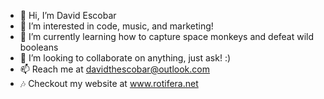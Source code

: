 - 👋 Hi, I’m David Escobar
- 👀 I’m interested in code, music, and marketing!
- 🌱 I’m currently learning how to capture space monkeys and defeat wild booleans
- 💞️ I’m looking to collaborate on anything, just ask! :)
- 📫 Reach me at davidthescobar@outlook.com
- 🎶 Checkout my website at www.rotifera.net

<!---
albumofcode/albumofcode is a ✨ special ✨ repository because its `README.md` (this file) appears on your GitHub profile.
You can click the Preview link to take a look at your changes.
--->
